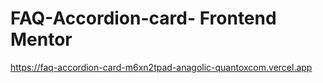 
# FAQ-Accordion-card- Frontend Mentor
https://faq-accordion-card-m6xn2tpad-anagolic-quantoxcom.vercel.app
